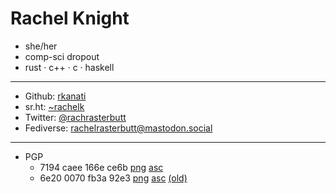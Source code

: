 
# Rachel Knight

- she/her
- comp-sci dropout
- rust &middot; c++ &middot; c &middot; haskell

---

- Github: [rkanati](https://github.com/rkanati)
- sr.ht: [~rachelk](https://git.sr.ht/~rachelk)
- Twitter: [@rachrasterbutt](https://twitter.com/rachrasterbutt)
- Fediverse: [rachelrasterbutt@mastodon.social](https://mastodon.social/@rachelrasterbutt)

---

- PGP
    - 7194 caee 166e ce6b [png](7194caee166ece6b.png) [asc](7194caee166ece6b.txt)
    - 6e20 0070 fb3a 92e3 [png](6e200070fb3a92e3.png) [asc](6e200070fb3a92e3.txt) [(old)](vouch.txt)

